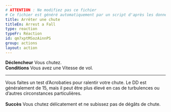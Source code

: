 ```yaml
---
# ATTENTION : Ne modifiez pas ce fichier
# Ce fichier est généré automatiquement par un script d'après les données du module Foundry VTT officiel et de sa traduction
title: Arrêter une chute
titleEn: Arrest a Fall
type: reaction
typeFr: Réaction
id: qm7xptMSozAinnPS
group: actions
layout: action
---
```

<p><span id="ctl00_MainContent_DetailedOutput"><strong>Déclencheur</strong> Vous chutez.<br><strong>Conditions</strong> Vous avez une Vitesse de vol.</span></p><hr><p>Vous faites un test d’Acrobaties pour ralentir votre chute. Le DD est généralement de 15, mais il peut être plus élevé en cas de turbulences ou d’autres circonstances particulières.<br><br><strong>Succès</strong> Vous chutez délicatement et ne subissez pas de dégâts de chute.&nbsp;</p>
